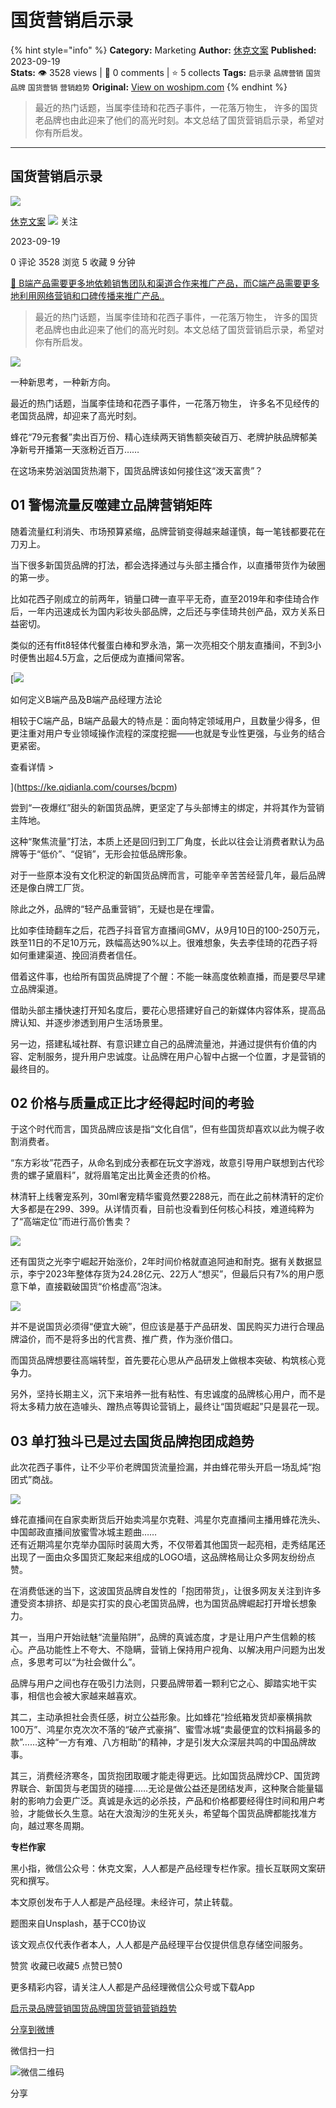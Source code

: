 # 国货营销启示录
{% hint style="info" %}
**Category:** Marketing
**Author:** [休克文案](https://www.woshipm.com/u/214328)
**Published:** 2023-09-19  
**Stats:** 👁️ 3528 views | 💬 0 comments | ⭐ 5 collects
**Tags:** `启示录` `品牌营销` `国货品牌` `国货营销` `营销趋势`
**Original:** [View on woshipm.com](https://www.woshipm.com/marketing/5906827.html)
{% endhint %}
> 最近的热门话题，当属李佳琦和花西子事件，一花落万物生， 许多的国货老品牌也由此迎来了他们的高光时刻。本文总结了国货营销启示录，希望对你有所启发。

---

## 国货营销启示录

[![](https://static.woshipm.com/pmadmin_avatar_20230907114450_1915.jpg?imageView2/1/w/72/h/72/q/100)](https://www.woshipm.com/u/214328)

[休克文案](https://www.woshipm.com/u/214328) ![](https://static.woshipm.com/tag/1121_1@2x.png) 关注

2023-09-19

0 评论 3528 浏览 5 收藏 9 分钟

[🔗 B端产品需要更多地依赖销售团队和渠道合作来推广产品，而C端产品需要更多地利用网络营销和口碑传播来推广产品..](https://ke.qidianla.com/courses/bcpm)

> 最近的热门话题，当属李佳琦和花西子事件，一花落万物生， 许多的国货老品牌也由此迎来了他们的高光时刻。本文总结了国货营销启示录，希望对你有所启发。

![](https://image.woshipm.com/2023/04/14/f097777a-da8e-11ed-b69c-00163e0b5ff3.jpg)

一种新思考，一种新方向。

最近的热门话题，当属李佳琦和花西子事件，一花落万物生， 许多名不见经传的老国货品牌，却迎来了高光时刻。

蜂花“79元套餐”卖出百万份、精心连续两天销售额突破百万、老牌护肤品牌郁美净新号开播第一天涨粉近百万……

在这场来势汹汹国货热潮下，国货品牌该如何接住这“泼天富贵”？

## 01 警惕流量反噬建立品牌营销矩阵

随着流量红利消失、市场预算紧缩，品牌营销变得越来越谨慎，每一笔钱都要花在刀刃上。

当下很多新国货品牌的打法，都会选择通过与头部主播合作，以直播带货作为破圈的第一步。

比如花西子刚成立的前两年，销量口碑一直平平无奇，直至2019年和李佳琦合作后，一年内迅速成长为国内彩妆头部品牌，之后还与李佳琦共创产品，双方关系日益密切。

类似的还有ffit8轻体代餐蛋白棒和罗永浩，第一次亮相交个朋友直播间，不到3小时便售出超4.5万盒，之后便成为直播间常客。

[![](https://image.woshipm.com/2023/08/02/72b77e4e-30e3-11ee-88e7-00163e0b5ff3.png)

如何定义B端产品及B端产品经理方法论

相较于C端产品，B端产品最大的特点是：面向特定领域用户，且数量少得多，但更注重对用户专业领域操作流程的深度挖掘——也就是专业性更强，与业务的结合更紧密。

查看详情 >

](https://ke.qidianla.com/courses/bcpm)

尝到“一夜爆红”甜头的新国货品牌，更坚定了与头部博主的绑定，并将其作为营销主阵地。

这种“聚焦流量”打法，本质上还是回归到工厂角度，长此以往会让消费者默认为品牌等于“低价”、“促销”，无形会拉低品牌形象。

对于一些原本没有文化积淀的新国货品牌而言，可能辛辛苦苦经营几年，最后品牌还是像白牌工厂货。

除此之外，品牌的“轻产品重营销”，无疑也是在埋雷。

比如李佳琦翻车之后，花西子抖音官方直播间GMV，从9月10日的100-250万元，跌至11日的不足10万元，跌幅高达90%以上。很难想象，失去李佳琦的花西子将如何重建渠道、挽回消费者信任。

借着这件事，也给所有国货品牌提了个醒：不能一昧高度依赖直播，而是要尽早建立品牌渠道。

借助头部主播快速打开知名度后，要花心思搭建好自己的新媒体内容体系，提高品牌认知、并逐步渗透到用户生活场景里。

另一边，搭建私域社群、有意识建立自己的品牌流量池，并通过提供有价值的内容、定制服务，提升用户忠诚度。让品牌在用户心智中占据一个位置，才是营销的最终目的。

## 02 价格与质量成正比才经得起时间的考验

于这个时代而言，国货品牌应该是指“文化自信”，但有些国货却喜欢以此为幌子收割消费者。

“东方彩妆”花西子，从命名到成分表都在玩文字游戏，故意引导用户联想到古代珍贵的螺子黛眉料”，就将眉笔定出比黄金还贵的价格。

林清轩上线奢宠系列，30ml奢宠精华蜜竟然要2288元，而在此之前林清轩的定价大多都是在299、399。从详情页看，目前也没看到任何核心科技，难道纯粹为了“高端定位”而进行高价售卖？

![](https://image.woshipm.com/wp-files/2023/09/PGpuionfrSbRjKIRK6dd.jpeg)

还有国货之光李宁崛起开始涨价，2年时间价格就直追阿迪和耐克。据有关数据显示，李宁2023年整体存货为24.28亿元、22万人“想买”，但最后只有7%的用户愿意下单，直接戳破国货“价格虚高”泡沫。

![](https://image.woshipm.com/wp-files/2023/09/3w7IYaytpjxOLH3CX8TA.jpeg)

并不是说国货必须得“便宜大碗”，但应该是基于产品研发、国民购买力进行合理品牌溢价，而不是将多出的代言费、推广费，作为涨价借口。

而国货品牌想要往高端转型，首先要花心思从产品研发上做根本突破、构筑核心竞争力。

另外，坚持长期主义，沉下来培养一批有粘性、有忠诚度的品牌核心用户，而不是将太多精力放在造噱头、蹭热点等舆论营销上，最终让“国货崛起”只是昙花一现。

## 03 单打独斗已是过去国货品牌抱团成趋势

此次花西子事件，让不少平价老牌国货流量捡漏，并由蜂花带头开启一场乱炖“抱团式”商战。

![](https://image.woshipm.com/wp-files/2023/09/C2ApmxUBiN45mKFMONEQ.png)

蜂花直播间在自家卖断货后开始卖鸿星尔克鞋、鸿星尔克直播间主播用蜂花洗头、中国邮政直播间放蜜雪冰城主题曲……  
还有近期鸿星尔克举办国际时装周大秀，不仅带着其他国货一起亮相，走秀结尾还出现了一面由众多国货汇聚起来组成的LOGO墙，这品牌格局让众多网友纷纷点赞。

在消费低迷的当下，这波国货品牌自发性的「抱团带货」，让很多网友关注到许多遭受资本排挤、却是实打实的良心老国货品牌，也为国货品牌崛起打开增长想象力。

其一，当用户开始祛魅“流量陷阱”，品牌的真诚态度，才是让用户产生信赖的核心。产品功能性上不夸大、不隐瞒，营销上保持用户视角、以解决用户问题为出发点，多思考可以“为社会做什么”。

品牌与用户之间也存在吸引力法则，只要品牌带着一颗利它之心、脚踏实地干实事，相信也会被大家越来越喜欢。

其二，主动承担社会责任感，树立公益形象。比如蜂花“捡纸箱发货却豪横捐款100万”、鸿星尔克次次不落的“破产式豪捐”、蜜雪冰城“卖最便宜的饮料捐最多的款”……这种“一方有难、八方相助”的精神，才是引发大众深层共鸣的中国品牌故事。

其三，消费经济寒冬，国货抱团取暖才能走得更远。比如国货品牌炒CP、国货跨界联合、新国货与老国货的碰撞……无论是做公益还是团结发声，这种聚合能量辐射的影响力会更广泛。真诚是永远的必杀技，产品和价格都要经得住时间和用户考验，才能做长久生意。站在大浪淘沙的生死关头，希望每个国货品牌都能找准方向，越过寒冬周期。

**专栏作家**

黑小指，微信公众号：休克文案，人人都是产品经理专栏作家。擅长互联网文案研究和撰写。

本文原创发布于人人都是产品经理。未经许可，禁止转载。

题图来自Unsplash，基于CC0协议

该文观点仅代表作者本人，人人都是产品经理平台仅提供信息存储空间服务。

赞赏 收藏已收藏5 点赞已赞0

更多精彩内容，请关注人人都是产品经理微信公众号或下载App

[启示录](https://www.woshipm.com/tag/%e5%90%af%e7%a4%ba%e5%bd%95)[品牌营销](https://www.woshipm.com/tag/%e5%93%81%e7%89%8c%e8%90%a5%e9%94%80)[国货品牌](https://www.woshipm.com/tag/%e5%9b%bd%e8%b4%a7%e5%93%81%e7%89%8c)[国货营销](https://www.woshipm.com/tag/%e5%9b%bd%e8%b4%a7%e8%90%a5%e9%94%80)[营销趋势](https://www.woshipm.com/tag/%e8%90%a5%e9%94%80%e8%b6%8b%e5%8a%bf)

[分享到微博](https://service.weibo.com/share/share.php?appkey=2775287854&title=国货营销启示录&url=https://www.woshipm.com/marketing/5906827.html&pic=https://image.woshipm.com/2023/04/14/f097777a-da8e-11ed-b69c-00163e0b5ff3.jpg)

微信扫一扫

![微信二维码](https://api.pwmqr.com/qrcode/create/?url=https://www.woshipm.com/marketing/5906827.html)

分享